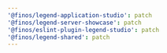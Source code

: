```yaml
---
'@finos/legend-application-studio': patch
'@finos/legend-server-showcase': patch
'@finos/eslint-plugin-legend-studio': patch
'@finos/legend-shared': patch
---
```

